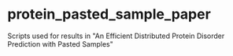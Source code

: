 # protein_pasted_sample_paper
Scripts used for results in "An Efficient Distributed Protein Disorder Prediction with Pasted Samples"
